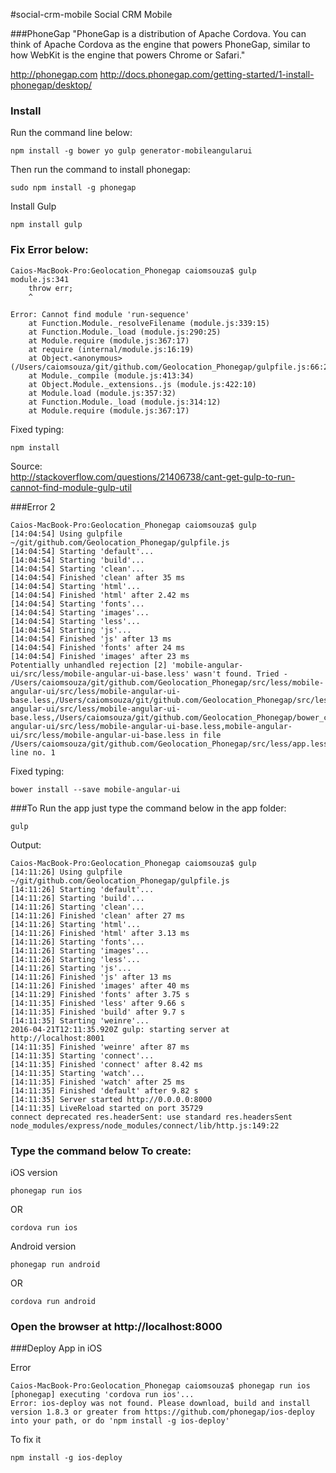 #social-crm-mobile
Social CRM Mobile

###PhoneGap
"PhoneGap is a distribution of Apache Cordova. You can think of Apache Cordova as the engine that powers PhoneGap, similar to how WebKit is the engine that powers Chrome or Safari."

http://phonegap.com
http://docs.phonegap.com/getting-started/1-install-phonegap/desktop/

### Install
Run the command line below:

```
npm install -g bower yo gulp generator-mobileangularui
```

Then run the command to install phonegap:
```
sudo npm install -g phonegap
```

Install Gulp
```
npm install gulp
```

### Fix Error below:

```
Caios-MacBook-Pro:Geolocation_Phonegap caiomsouza$ gulp
module.js:341
    throw err;
    ^

Error: Cannot find module 'run-sequence'
    at Function.Module._resolveFilename (module.js:339:15)
    at Function.Module._load (module.js:290:25)
    at Module.require (module.js:367:17)
    at require (internal/module.js:16:19)
    at Object.<anonymous> (/Users/caiomsouza/git/github.com/Geolocation_Phonegap/gulpfile.js:66:22)
    at Module._compile (module.js:413:34)
    at Object.Module._extensions..js (module.js:422:10)
    at Module.load (module.js:357:32)
    at Function.Module._load (module.js:314:12)
    at Module.require (module.js:367:17)

```

Fixed typing:

```
npm install
```

Source:<BR>
http://stackoverflow.com/questions/21406738/cant-get-gulp-to-run-cannot-find-module-gulp-util<BR>


###Error 2

```
Caios-MacBook-Pro:Geolocation_Phonegap caiomsouza$ gulp
[14:04:54] Using gulpfile ~/git/github.com/Geolocation_Phonegap/gulpfile.js
[14:04:54] Starting 'default'...
[14:04:54] Starting 'build'...
[14:04:54] Starting 'clean'...
[14:04:54] Finished 'clean' after 35 ms
[14:04:54] Starting 'html'...
[14:04:54] Finished 'html' after 2.42 ms
[14:04:54] Starting 'fonts'...
[14:04:54] Starting 'images'...
[14:04:54] Starting 'less'...
[14:04:54] Starting 'js'...
[14:04:54] Finished 'js' after 13 ms
[14:04:54] Finished 'fonts' after 24 ms
[14:04:54] Finished 'images' after 23 ms
Potentially unhandled rejection [2] 'mobile-angular-ui/src/less/mobile-angular-ui-base.less' wasn't found. Tried - /Users/caiomsouza/git/github.com/Geolocation_Phonegap/src/less/mobile-angular-ui/src/less/mobile-angular-ui-base.less,/Users/caiomsouza/git/github.com/Geolocation_Phonegap/src/less/mobile-angular-ui/src/less/mobile-angular-ui-base.less,/Users/caiomsouza/git/github.com/Geolocation_Phonegap/bower_components/mobile-angular-ui/src/less/mobile-angular-ui-base.less,mobile-angular-ui/src/less/mobile-angular-ui-base.less in file /Users/caiomsouza/git/github.com/Geolocation_Phonegap/src/less/app.less line no. 1

```

Fixed typing:

```
bower install --save mobile-angular-ui
```

###To Run the app just type the command below in the app folder:

```
gulp
```

Output: 
```
Caios-MacBook-Pro:Geolocation_Phonegap caiomsouza$ gulp
[14:11:26] Using gulpfile ~/git/github.com/Geolocation_Phonegap/gulpfile.js
[14:11:26] Starting 'default'...
[14:11:26] Starting 'build'...
[14:11:26] Starting 'clean'...
[14:11:26] Finished 'clean' after 27 ms
[14:11:26] Starting 'html'...
[14:11:26] Finished 'html' after 3.13 ms
[14:11:26] Starting 'fonts'...
[14:11:26] Starting 'images'...
[14:11:26] Starting 'less'...
[14:11:26] Starting 'js'...
[14:11:26] Finished 'js' after 13 ms
[14:11:26] Finished 'images' after 40 ms
[14:11:29] Finished 'fonts' after 3.75 s
[14:11:35] Finished 'less' after 9.66 s
[14:11:35] Finished 'build' after 9.7 s
[14:11:35] Starting 'weinre'...
2016-04-21T12:11:35.920Z gulp: starting server at http://localhost:8001
[14:11:35] Finished 'weinre' after 87 ms
[14:11:35] Starting 'connect'...
[14:11:35] Finished 'connect' after 8.42 ms
[14:11:35] Starting 'watch'...
[14:11:35] Finished 'watch' after 25 ms
[14:11:35] Finished 'default' after 9.82 s
[14:11:35] Server started http://0.0.0.0:8000
[14:11:35] LiveReload started on port 35729
connect deprecated res.headerSent: use standard res.headersSent node_modules/express/node_modules/connect/lib/http.js:149:22
```

### Type the command below To create:

iOS version
```
phonegap run ios 
```

OR 

```
cordova run ios
```

Android version
```
phonegap run android
```

OR
```
cordova run android
```

### Open the browser at http://localhost:8000

###Deploy App in iOS

Error

```
Caios-MacBook-Pro:Geolocation_Phonegap caiomsouza$ phonegap run ios
[phonegap] executing 'cordova run ios'...
Error: ios-deploy was not found. Please download, build and install version 1.8.3 or greater from https://github.com/phonegap/ios-deploy into your path, or do 'npm install -g ios-deploy'
```

To fix it

```
npm install -g ios-deploy
```








